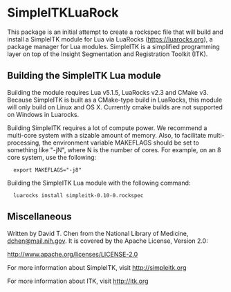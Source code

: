 # SimpleITKLuaRock

This package is an initial attempt to create a rockspec file that will build and install a SimpleITK module for Lua via LuaRocks (https://luarocks.org), a package manager for Lua modules.  SimpleITK is a simplified programming layer on top of the Insight Segmentation and Registration Toolkit (ITK).

## Building the SimpleITK Lua module
Building the module requires Lua v5.1.5, LuaRocks v2.3 and CMake v3.  Because SimpleITK is built as a CMake-type build in LuaRocks, this module will only build on Linux and OS X.  Currently cmake builds are not supported on Windows in Luarocks.

Building SimpleITK requires a lot of compute power.  We recommend a multi-core system with a sizable amount of memory.  Also, to facilitate multi-processing, the environment variable MAKEFLAGS should be set to something like "-jN", where N is the number of cores.  For example, on an 8 core system, use the following:
```
  export MAKEFLAGS="-j8"
```  
Building the SimpleITK Lua module with the following command:
```
  luarocks install simpleitk-0.10-0.rockspec
```

## Miscellaneous
Written by David T. Chen from the National Library of Medicine, dchen@mail.nih.gov. It is covered by the Apache License, Version 2.0:

http://www.apache.org/licenses/LICENSE-2.0

For more information about SimpleITK, visit http://simpleitk.org

For more information about ITK, visit http://itk.org
